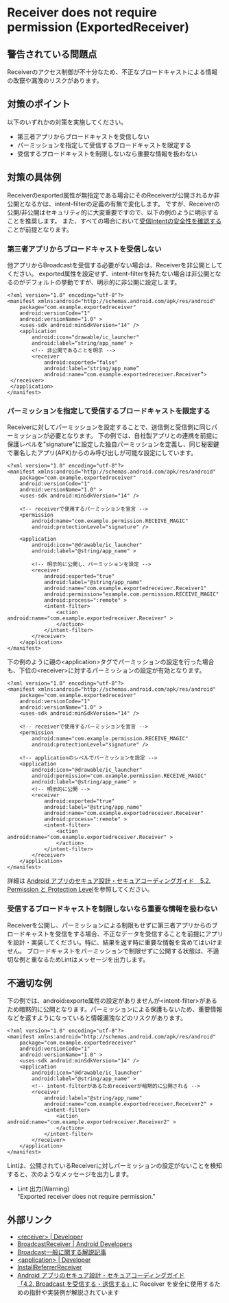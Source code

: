 # Receiver does not require permission (ExportedReceiver)

## 警告されている問題点

Receiverのアクセス制御が不十分なため、不正なブロードキャストによる情報の改竄や漏洩のリスクがあります。

## 対策のポイント

以下のいずれかの対策を実施してください。

- 第三者アプリからブロードキャストを受信しない
- パーミッションを指定して受信するブロードキャストを限定する
- 受信するブロードキャストを制限しないなら重要な情報を扱わない

## 対策の具体例

Receiverのexported属性が無指定である場合にそのReceiverが公開されるか非公開となるかは、intent-filterの定義の有無で変化します。
ですが、Receiverの公開/非公開はセキュリティ的に大変重要ですので、以下の例のように明示することを推奨します。
また、すべての場合において[受信Intentの安全性を確認する][UnsafeProtectedBroadcastReceiver]ことが前提となります。

### 第三者アプリからブロードキャストを受信しない

他アプリからBroadcastを受信する必要がない場合は、Receiverを非公開としてください。
exported属性を設定せず、intent-filterを持たない場合は非公開となるのがデフォルトの挙動ですが、明示的に非公開に設定します。

```
<?xml version="1.0" encoding="utf-8"?>
<manifest xmlns:android="http://schemas.android.com/apk/res/android"
    package="com.example.exportedreceiver"
    android:versionCode="1"
    android:versionName="1.0" >
    <uses-sdk android:minSdkVersion="14" />
    <application
        android:icon="drawable/ic_launcher"
        android:label=“string/app_name" >
        <!-- 非公開であることを明示 -->
        <receiver
            android:exported="false"
            android:label="string/app_name”
            android:name=“com.example.exportedreceiver.Receiver”>
 </receiver>
 </application>
</manifest>
```

### パーミッションを指定して受信するブロードキャストを限定する

Receiverに対してパーミッションを設定することで、送信側と受信側に同じパーミッションが必要となります。
下の例では、自社製アプリとの連携を前提に保護レベルを"signature"に設定した独自パーミッションを定義し、同じ秘密鍵で署名したアプリ(APK)からのみ呼び出しが可能な設定にしています。

```
<?xml version="1.0" encoding="utf-8"?>
<manifest xmlns:android="http://schemas.android.com/apk/res/android"
    package="com.example.exportedreceiver"
    android:versionCode="1"
    android:versionName="1.0" >
    <uses-sdk android:minSdkVersion="14" />

    <!-- receiverで使用するパーミッションを宣言 -->
    <permission
        android:name="com.example.permission.RECEIVE_MAGIC"
        android:protectionLevel="signature" />

    <application
        android:icon="@drawable/ic_launcher"
        android:label="@string/app_name" >

        <!-- 明示的に公開し、パーミッションを設定 -->
        <receiver
            android:exported="true"
            android:label="@string/app_name"
            android:name="com.example.exportedreceiver.Receiver1"
            android:permission="example.com.permission.RECEIVE_MAGIC"
            android:process=":remote" >
            <intent-filter>
                <action android:name="com.example.exportedreceiver.Receiver" >
                </action>
            </intent-filter>
        </receiver>
    </application>
</manifest>
```

下の例のように親の&lt;application&gt;タグでパーミッションの設定を行った場合も、下位の&lt;receiver&gt;に対するパーミッションの設定が有効となります。

```
<?xml version="1.0" encoding="utf-8"?>
<manifest xmlns:android="http://schemas.android.com/apk/res/android"
    package="com.example.exportedreceiver"
    android:versionCode="1"
    android:versionName="1.0" >
    <uses-sdk android:minSdkVersion="14" />

    <!-- receiverで使用するパーミッションを宣言 -->
    <permission
        android:name="com.example.permission.RECEIVE_MAGIC"
        android:protectionLevel="signature" />

    <!-- applicationのレベルでパーミッションを設定 -->
    <application
        android:icon="@drawable/ic_launcher"
        android:permission="com.example.permission.RECEIVE_MAGIC"
        android:label="@string/app_name" >
        <!-- 明示的に公開 -->
        <receiver
            android:exported="true"
            android:label="@string/app_name"
            android:name="com.example.exportedreceiver.Receiver"
            android:process=":remote" >
            <intent-filter>
                <action android:name="com.example.exportedreceiver.Receiver" >
                </action>
            </intent-filter>
        </receiver>
    </application>
</manifest>
```

詳細は  [Android アプリのセキュア設計・セキュアコーディングガイド　5.2. Permission と Protection Level][6-2]を参照してください。

### 受信するブロードキャストを制限しないなら重要な情報を扱わない

Receiverを公開し、パーミッションによる制限もせずに第三者アプリからのブロードキャストを受信をする場合、不正なデータを受信することを前提にアプリを設計・実装してください。特に、結果を返す時に重要な情報を含めてはいけません。
ブロードキャストをパーミッションで制限せずに公開する状態は、不適切な例と重なるためLintはメッセージを出力します。

## 不適切な例

下の例では、android:exporte属性の設定がありませんが&lt;intent-filter&gt;があるため暗黙的に公開となります。パーミッションによる保護もないため、重要情報などを返すようになっていると情報漏洩などのリスクがあります。

```
<?xml version="1.0" encoding="utf-8"?>
<manifest xmlns:android="http://schemas.android.com/apk/res/android"
    package="com.example.exportedreceiver"
    android:versionCode="1"
    android:versionName="1.0" >
    <uses-sdk android:minSdkVersion="14" />
    <application
        android:icon="@drawable/ic_launcher"
        android:label="@string/app_name" >
        <!-- intent-filterがあるためreceiverが暗黙的に公開される -->
        <receiver
            android:label="@string/app_name"
            android:name="com.example.exportedreceiver.Receiver2" >
            <intent-filter>
                <action android:name="com.example.exportedreceiver.Receiver2" >
                </action>
            </intent-filter>
        </receiver>
    </application>
</manifest>
```

Lintは、公開されているReceiverに対しパーミッションの設定がないことを検知すると、次のようなメッセージを出力します。

- Lint 出力(Warning)  
  "Exported receiver does not require permission."

## 外部リンク

- [&lt;receiver&gt; | Developer][1]
- [BroadcastReceiver | Android Developers][2]
- [Broadcast一般に関する解説記事][3]
- [&lt;application&gt; | Developer][4]
- [InstallReferrerReceiver][5]
- [Android アプリのセキュア設計・セキュアコーディングガイド][6]  
  [「4.2. Broadcast を受信する・送信する」][6-1]に Receiver を安全に使用するための指針や実装例が解説されています  

    
[1]:https://developer.android.com/guide/topics/manifest/receiver-element.html
[2]:https://developer.android.com/reference/android/content/BroadcastReceiver.html
[3]:https://developer.android.com/guide/components/broadcasts.html
[4]:https://developer.android.com/guide/topics/manifest/application-element.html
[5]:https://developers.google.com/android/reference/com/google/android/gms/tagmanager/InstallReferrerReceiver
[6]:http://www.jssec.org/dl/android_securecoding/
[6-1]:http://www.jssec.org/dl/android_securecoding/4_using_technology_in_a_safe_way.html#broadcast%E3%82%92%E5%8F%97%E4%BF%A1%E3%81%99%E3%82%8B%E3%83%BB%E9%80%81%E4%BF%A1%E3%81%99%E3%82%8B
[6-2]:http://www.jssec.org/dl/android_securecoding/5_how_to_use_security_functions.html#permission%E3%81%A8protection-level

[UnsafeProtectedBroadcastReceiver]: UnsafeProtectedBroadcastReceiver.md

